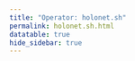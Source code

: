 ```yaml
---
title: "Operator: holonet.sh"
permalink: holonet.sh.html
datatable: true
hide_sidebar: true
---
```


<div>                        <script type="text/javascript">window.PlotlyConfig = {MathJaxConfig: 'local'};</script>
        <script src="https://cdn.plot.ly/plotly-2.4.2.min.js"></script>                <div id="2426ed5f-25dd-4be8-8dfd-e819154813ab" class="plotly-graph-div" style="height:100%; width:100%;"></div>            <script type="text/javascript">                                    window.PLOTLYENV=window.PLOTLYENV || {};                                    if (document.getElementById("2426ed5f-25dd-4be8-8dfd-e819154813ab")) {                    Plotly.newPlot(                        "2426ed5f-25dd-4be8-8dfd-e819154813ab",                        [{"name":"exit probability (%)","type":"scatter","x":["2022-03-07","2022-03-08","2022-03-09","2022-03-10","2022-03-11","2022-03-12","2022-03-13","2022-03-14","2022-03-15","2022-03-16","2022-03-17","2022-03-18","2022-03-19","2022-03-20","2022-03-21","2022-03-22","2022-03-23","2022-03-24","2022-03-25","2022-03-26","2022-03-27","2022-03-28","2022-03-29","2022-03-30","2022-03-31","2022-04-01","2022-04-02","2022-04-03","2022-04-04","2022-04-05","2022-04-06","2022-04-07","2022-04-08","2022-04-09","2022-04-10","2022-04-11","2022-04-12","2022-04-13","2022-04-14","2022-04-15","2022-04-16","2022-04-17","2022-04-18","2022-04-19","2022-04-20","2022-04-21","2022-04-22","2022-04-23","2022-04-24","2022-04-25","2022-04-26","2022-04-27","2022-04-28","2022-04-29","2022-04-30","2022-05-01","2022-05-02","2022-05-03","2022-05-04","2022-05-05","2022-05-06","2022-05-07","2022-05-08","2022-05-09","2022-05-10","2022-05-11"],"xaxis":"x","y":[0.0,0.0,0.0,0.01,null,null,null,0.04,0.04,0.05,0.07,0.09,0.09,0.09,0.1,0.1,0.1,0.1,0.09,0.1,0.1,0.09,0.1,0.1,0.1,0.09,0.1,0.1,0.1,0.11,0.11,0.11,0.11,0.11,0.1,0.11,0.11,0.1,0.09,0.09,0.11,0.11,0.12,0.14,0.15,0.17,0.2,0.21,0.21,0.23,0.25,0.34,0.36,0.35,0.35,0.35,0.34,0.33,0.33,0.35,0.35,0.35,0.4,0.38,0.39,0.38],"yaxis":"y"},{"name":"guard probability (%)","type":"scatter","x":["2022-03-07","2022-03-08","2022-03-09","2022-03-10","2022-03-11","2022-03-12","2022-03-13","2022-03-14","2022-03-15","2022-03-16","2022-03-17","2022-03-18","2022-03-19","2022-03-20","2022-03-21","2022-03-22","2022-03-23","2022-03-24","2022-03-25","2022-03-26","2022-03-27","2022-03-28","2022-03-29","2022-03-30","2022-03-31","2022-04-01","2022-04-02","2022-04-03","2022-04-04","2022-04-05","2022-04-06","2022-04-07","2022-04-08","2022-04-09","2022-04-10","2022-04-11","2022-04-12","2022-04-13","2022-04-14","2022-04-15","2022-04-16","2022-04-17","2022-04-18","2022-04-19","2022-04-20","2022-04-21","2022-04-22","2022-04-23","2022-04-24","2022-04-25","2022-04-26","2022-04-27","2022-04-28","2022-04-29","2022-04-30","2022-05-01","2022-05-02","2022-05-03","2022-05-04","2022-05-05","2022-05-06","2022-05-07","2022-05-08","2022-05-09","2022-05-10","2022-05-11"],"xaxis":"x","y":[0.0,0.0,0.0,0.0,null,null,null,0.0,0.0,0.0,0.0,0.0,0.0,0.0,0.0,0.0,0.0,0.0,0.0,0.0,0.0,0.0,0.0,0.0,0.0,0.0,0.0,0.0,0.0,0.0,0.0,0.0,0.0,0.0,0.0,0.0,0.0,0.0,0.0,0.0,0.0,0.0,0.0,0.0,0.0,0.0,0.0,0.0,0.0,0.0,0.05,0.06,0.09,0.12,0.12,0.12,0.13,0.13,0.13,0.14,0.13,0.13,0.13,0.14,0.14,0.14],"yaxis":"y"},{"name":"advertised bandwidth","type":"scatter","x":["2022-03-07","2022-03-08","2022-03-09","2022-03-10","2022-03-11","2022-03-12","2022-03-13","2022-03-14","2022-03-15","2022-03-16","2022-03-17","2022-03-18","2022-03-19","2022-03-20","2022-03-21","2022-03-22","2022-03-23","2022-03-24","2022-03-25","2022-03-26","2022-03-27","2022-03-28","2022-03-29","2022-03-30","2022-03-31","2022-04-01","2022-04-02","2022-04-03","2022-04-04","2022-04-05","2022-04-06","2022-04-07","2022-04-08","2022-04-09","2022-04-10","2022-04-11","2022-04-12","2022-04-13","2022-04-14","2022-04-15","2022-04-16","2022-04-17","2022-04-18","2022-04-19","2022-04-20","2022-04-21","2022-04-22","2022-04-23","2022-04-24","2022-04-25","2022-04-26","2022-04-27","2022-04-28","2022-04-29","2022-04-30","2022-05-01","2022-05-02","2022-05-03","2022-05-04","2022-05-05","2022-05-06","2022-05-07","2022-05-08","2022-05-09","2022-05-10","2022-05-11"],"xaxis":"x","y":[0.0,0.06,0.06,0.06,0.13,0.13,0.13,0.13,0.21,0.23,0.24,0.27,0.27,0.29,0.31,0.31,0.32,0.32,0.32,0.33,0.32,0.32,0.33,0.32,0.32,0.33,0.32,0.32,0.33,0.33,0.33,0.33,0.33,0.33,0.34,0.36,0.15,0.34,0.34,0.41,0.38,0.37,0.42,0.45,0.43,0.51,0.52,0.59,0.66,0.81,0.88,1.24,1.42,1.42,1.42,1.43,1.36,1.36,1.36,1.35,1.37,1.37,1.47,1.52,1.53,1.5],"yaxis":"y2"}],                        {"hovermode":"x","template":{"data":{"bar":[{"error_x":{"color":"#2a3f5f"},"error_y":{"color":"#2a3f5f"},"marker":{"line":{"color":"#E5ECF6","width":0.5},"pattern":{"fillmode":"overlay","size":10,"solidity":0.2}},"type":"bar"}],"barpolar":[{"marker":{"line":{"color":"#E5ECF6","width":0.5},"pattern":{"fillmode":"overlay","size":10,"solidity":0.2}},"type":"barpolar"}],"carpet":[{"aaxis":{"endlinecolor":"#2a3f5f","gridcolor":"white","linecolor":"white","minorgridcolor":"white","startlinecolor":"#2a3f5f"},"baxis":{"endlinecolor":"#2a3f5f","gridcolor":"white","linecolor":"white","minorgridcolor":"white","startlinecolor":"#2a3f5f"},"type":"carpet"}],"choropleth":[{"colorbar":{"outlinewidth":0,"ticks":""},"type":"choropleth"}],"contour":[{"colorbar":{"outlinewidth":0,"ticks":""},"colorscale":[[0.0,"#0d0887"],[0.1111111111111111,"#46039f"],[0.2222222222222222,"#7201a8"],[0.3333333333333333,"#9c179e"],[0.4444444444444444,"#bd3786"],[0.5555555555555556,"#d8576b"],[0.6666666666666666,"#ed7953"],[0.7777777777777778,"#fb9f3a"],[0.8888888888888888,"#fdca26"],[1.0,"#f0f921"]],"type":"contour"}],"contourcarpet":[{"colorbar":{"outlinewidth":0,"ticks":""},"type":"contourcarpet"}],"heatmap":[{"colorbar":{"outlinewidth":0,"ticks":""},"colorscale":[[0.0,"#0d0887"],[0.1111111111111111,"#46039f"],[0.2222222222222222,"#7201a8"],[0.3333333333333333,"#9c179e"],[0.4444444444444444,"#bd3786"],[0.5555555555555556,"#d8576b"],[0.6666666666666666,"#ed7953"],[0.7777777777777778,"#fb9f3a"],[0.8888888888888888,"#fdca26"],[1.0,"#f0f921"]],"type":"heatmap"}],"heatmapgl":[{"colorbar":{"outlinewidth":0,"ticks":""},"colorscale":[[0.0,"#0d0887"],[0.1111111111111111,"#46039f"],[0.2222222222222222,"#7201a8"],[0.3333333333333333,"#9c179e"],[0.4444444444444444,"#bd3786"],[0.5555555555555556,"#d8576b"],[0.6666666666666666,"#ed7953"],[0.7777777777777778,"#fb9f3a"],[0.8888888888888888,"#fdca26"],[1.0,"#f0f921"]],"type":"heatmapgl"}],"histogram":[{"marker":{"pattern":{"fillmode":"overlay","size":10,"solidity":0.2}},"type":"histogram"}],"histogram2d":[{"colorbar":{"outlinewidth":0,"ticks":""},"colorscale":[[0.0,"#0d0887"],[0.1111111111111111,"#46039f"],[0.2222222222222222,"#7201a8"],[0.3333333333333333,"#9c179e"],[0.4444444444444444,"#bd3786"],[0.5555555555555556,"#d8576b"],[0.6666666666666666,"#ed7953"],[0.7777777777777778,"#fb9f3a"],[0.8888888888888888,"#fdca26"],[1.0,"#f0f921"]],"type":"histogram2d"}],"histogram2dcontour":[{"colorbar":{"outlinewidth":0,"ticks":""},"colorscale":[[0.0,"#0d0887"],[0.1111111111111111,"#46039f"],[0.2222222222222222,"#7201a8"],[0.3333333333333333,"#9c179e"],[0.4444444444444444,"#bd3786"],[0.5555555555555556,"#d8576b"],[0.6666666666666666,"#ed7953"],[0.7777777777777778,"#fb9f3a"],[0.8888888888888888,"#fdca26"],[1.0,"#f0f921"]],"type":"histogram2dcontour"}],"mesh3d":[{"colorbar":{"outlinewidth":0,"ticks":""},"type":"mesh3d"}],"parcoords":[{"line":{"colorbar":{"outlinewidth":0,"ticks":""}},"type":"parcoords"}],"pie":[{"automargin":true,"type":"pie"}],"scatter":[{"marker":{"colorbar":{"outlinewidth":0,"ticks":""}},"type":"scatter"}],"scatter3d":[{"line":{"colorbar":{"outlinewidth":0,"ticks":""}},"marker":{"colorbar":{"outlinewidth":0,"ticks":""}},"type":"scatter3d"}],"scattercarpet":[{"marker":{"colorbar":{"outlinewidth":0,"ticks":""}},"type":"scattercarpet"}],"scattergeo":[{"marker":{"colorbar":{"outlinewidth":0,"ticks":""}},"type":"scattergeo"}],"scattergl":[{"marker":{"colorbar":{"outlinewidth":0,"ticks":""}},"type":"scattergl"}],"scattermapbox":[{"marker":{"colorbar":{"outlinewidth":0,"ticks":""}},"type":"scattermapbox"}],"scatterpolar":[{"marker":{"colorbar":{"outlinewidth":0,"ticks":""}},"type":"scatterpolar"}],"scatterpolargl":[{"marker":{"colorbar":{"outlinewidth":0,"ticks":""}},"type":"scatterpolargl"}],"scatterternary":[{"marker":{"colorbar":{"outlinewidth":0,"ticks":""}},"type":"scatterternary"}],"surface":[{"colorbar":{"outlinewidth":0,"ticks":""},"colorscale":[[0.0,"#0d0887"],[0.1111111111111111,"#46039f"],[0.2222222222222222,"#7201a8"],[0.3333333333333333,"#9c179e"],[0.4444444444444444,"#bd3786"],[0.5555555555555556,"#d8576b"],[0.6666666666666666,"#ed7953"],[0.7777777777777778,"#fb9f3a"],[0.8888888888888888,"#fdca26"],[1.0,"#f0f921"]],"type":"surface"}],"table":[{"cells":{"fill":{"color":"#EBF0F8"},"line":{"color":"white"}},"header":{"fill":{"color":"#C8D4E3"},"line":{"color":"white"}},"type":"table"}]},"layout":{"annotationdefaults":{"arrowcolor":"#2a3f5f","arrowhead":0,"arrowwidth":1},"autotypenumbers":"strict","coloraxis":{"colorbar":{"outlinewidth":0,"ticks":""}},"colorscale":{"diverging":[[0,"#8e0152"],[0.1,"#c51b7d"],[0.2,"#de77ae"],[0.3,"#f1b6da"],[0.4,"#fde0ef"],[0.5,"#f7f7f7"],[0.6,"#e6f5d0"],[0.7,"#b8e186"],[0.8,"#7fbc41"],[0.9,"#4d9221"],[1,"#276419"]],"sequential":[[0.0,"#0d0887"],[0.1111111111111111,"#46039f"],[0.2222222222222222,"#7201a8"],[0.3333333333333333,"#9c179e"],[0.4444444444444444,"#bd3786"],[0.5555555555555556,"#d8576b"],[0.6666666666666666,"#ed7953"],[0.7777777777777778,"#fb9f3a"],[0.8888888888888888,"#fdca26"],[1.0,"#f0f921"]],"sequentialminus":[[0.0,"#0d0887"],[0.1111111111111111,"#46039f"],[0.2222222222222222,"#7201a8"],[0.3333333333333333,"#9c179e"],[0.4444444444444444,"#bd3786"],[0.5555555555555556,"#d8576b"],[0.6666666666666666,"#ed7953"],[0.7777777777777778,"#fb9f3a"],[0.8888888888888888,"#fdca26"],[1.0,"#f0f921"]]},"colorway":["#636efa","#EF553B","#00cc96","#ab63fa","#FFA15A","#19d3f3","#FF6692","#B6E880","#FF97FF","#FECB52"],"font":{"color":"#2a3f5f"},"geo":{"bgcolor":"white","lakecolor":"white","landcolor":"#E5ECF6","showlakes":true,"showland":true,"subunitcolor":"white"},"hoverlabel":{"align":"left"},"hovermode":"closest","mapbox":{"style":"light"},"paper_bgcolor":"white","plot_bgcolor":"#E5ECF6","polar":{"angularaxis":{"gridcolor":"white","linecolor":"white","ticks":""},"bgcolor":"#E5ECF6","radialaxis":{"gridcolor":"white","linecolor":"white","ticks":""}},"scene":{"xaxis":{"backgroundcolor":"#E5ECF6","gridcolor":"white","gridwidth":2,"linecolor":"white","showbackground":true,"ticks":"","zerolinecolor":"white"},"yaxis":{"backgroundcolor":"#E5ECF6","gridcolor":"white","gridwidth":2,"linecolor":"white","showbackground":true,"ticks":"","zerolinecolor":"white"},"zaxis":{"backgroundcolor":"#E5ECF6","gridcolor":"white","gridwidth":2,"linecolor":"white","showbackground":true,"ticks":"","zerolinecolor":"white"}},"shapedefaults":{"line":{"color":"#2a3f5f"}},"ternary":{"aaxis":{"gridcolor":"white","linecolor":"white","ticks":""},"baxis":{"gridcolor":"white","linecolor":"white","ticks":""},"bgcolor":"#E5ECF6","caxis":{"gridcolor":"white","linecolor":"white","ticks":""}},"title":{"x":0.05},"xaxis":{"automargin":true,"gridcolor":"white","linecolor":"white","ticks":"","title":{"standoff":15},"zerolinecolor":"white","zerolinewidth":2},"yaxis":{"automargin":true,"gridcolor":"white","linecolor":"white","ticks":"","title":{"standoff":15},"zerolinecolor":"white","zerolinewidth":2}}},"xaxis":{"anchor":"y","domain":[0.0,0.94],"rangeselector":{"buttons":[{"count":7,"label":"week","step":"day","stepmode":"backward"},{"count":1,"label":"month","step":"month","stepmode":"backward"},{"count":6,"label":"6 months","step":"month","stepmode":"backward"},{"count":1,"label":"year","step":"year","stepmode":"backward"},{"step":"all"}]}},"yaxis":{"anchor":"x","domain":[0.0,1.0],"rangemode":"nonnegative","ticksuffix":"%","title":{"text":"exit / guard probability"}},"yaxis2":{"anchor":"x","overlaying":"y","rangemode":"nonnegative","side":"right","ticksuffix":" Gbit/s","title":{"text":"advertised bandwidth"}}},                        {"responsive": true}                    )                };                            </script>        </div>

Only proven relays are included in the graph and table. A proven relay claims to be part of a domain
and can be verified to be part of it via the
["well-known" URL or DNS records](https://nusenu.github.io/ContactInfo-Information-Sharing-Specification/#proof).

<div class="datatable-begin"></div>

| Nickname                                                       |   Mbit/s | Exit   | IPv4                                                     | IPv6                                                                                           | First Seen   | Tor Version       | AS Name                                                  |
|:---------------------------------------------------------------|---------:|:-------|:---------------------------------------------------------|:-----------------------------------------------------------------------------------------------|:-------------|:------------------|:---------------------------------------------------------|
| [K3PO](w/relay/0F931E7156F26B964B3E90B81DDEAE469929E265.html)  |       98 | Y      | [185.117.118.47](https://stat.ripe.net/185.117.118.47)   | [2a0c:f040:0:8::3](https://stat.ripe.net/2a0c:f040:0:8::3)                                     | 2022-04-19   | 0.4.7.7           | [Oy Crea Nova Hosting Solution Ltd](w/as_number/AS51765) |
| [CH33P](w/relay/23512D64F8A1EC1189F153A3BC74AD76D2343DFC.html) |       53 | N      | [185.247.226.113](https://stat.ripe.net/185.247.226.113) | [2a06:1700:2:18:4348:2d:3333:50](https://stat.ripe.net/2a06:1700:2:18:4348:2d:3333:50)         | 2022-03-07   | 0.4.7.7           | [Flokinet Ltd](w/as_number/AS200651)                     |
| [R2C4](w/relay/55A877F6FCADC25AA89A940033DA49103BCB11F3.html)  |       64 | N      | [95.85.72.207](https://stat.ripe.net/95.85.72.207)       | [2a03:90c0:275::e3](https://stat.ripe.net/2a03:90c0:275::e3)                                   | 2022-04-21   | 0.4.7.7           | [G-Core Labs S.A.](w/as_number/AS202422)                 |
| [R8B7](w/relay/8106D3D43FBD92D5D8EEBC3E5031B268FCDDC425.html)  |       48 | N      | [185.82.126.172](https://stat.ripe.net/185.82.126.172)   | [2a02:7aa0:5000::4c](https://stat.ripe.net/2a02:7aa0:5000::4c)                                 | 2016-06-13   | 0.4.7.7           | [Sia Nano IT](w/as_number/AS52173)                       |
| [R2D2](w/relay/9AB4B4F5B279DC611BEB62E4528EB91F59A6BB14.html)  |      227 | Y      | [185.247.226.98](https://stat.ripe.net/185.247.226.98)   | [2a06:1700:2:17:0:5232:2d:4432](https://stat.ripe.net/2a06:1700:2:17:0:5232:2d:4432)           | 2022-03-07   | 0.4.7.7           | [Flokinet Ltd](w/as_number/AS200651)                     |
| [R3S6](w/relay/9CF7E84D403719CBD0B2381AB810F0AF9DAD2794.html)  |       13 | Y      | [185.146.232.168](https://stat.ripe.net/185.146.232.168) | [2a06:1700:0:164:0:5233:2d:5336](https://stat.ripe.net/2a06:1700:0:164:0:5233:2d:5336)         | 2016-07-21   | 0.4.7.7           | [Flokinet Ltd](w/as_number/AS200651)                     |
| [R5SK1](w/relay/A8FB73D917B7C2B851A358729359E13EBA5978FA.html) |      337 | N      | [132.145.22.208](https://stat.ripe.net/132.145.22.208)   | [2603:c020:c007:cab:5235:2d:534b:31](https://stat.ripe.net/2603:c020:c007:cab:5235:2d:534b:31) | 2022-04-18   | 0.4.7.7           | [ORACLE-BMC-31898](w/as_number/AS31898)                  |
| [IG11](w/relay/CC8732E6E34D8C1AA61A3B7FE95DDD71BCE9C880.html)  |       81 | Y      | [94.140.114.210](https://stat.ripe.net/94.140.114.210)   | [2a02:7aa0:4000::eb](https://stat.ripe.net/2a02:7aa0:4000::eb)                                 | 2022-03-07   | 0.4.7.7           | [Sia Nano IT](w/as_number/AS43513)                       |
| [R5D4](w/relay/CF66107E4AF00BAE62E6D34D38F15AA9666790D2.html)  |      457 | Y      | [2.58.56.126](https://stat.ripe.net/2.58.56.126)         | None                                                                                           | 2022-04-13   | 0.4.7.7           | [1337 Services GmbH](w/as_number/AS210558)               |
| [4A7](w/relay/E047C7D78514BA2634C22D467763B32DE0352AA9.html)   |      126 | N      | [5.161.104.225](https://stat.ripe.net/5.161.104.225)     | [2a01:4ff:f0:87de:0:34:2d:4137](https://stat.ripe.net/2a01:4ff:f0:87de:0:34:2d:4137)           | 2022-04-23   | 0.4.8.0-alpha-dev | [Hetzner Online GmbH](w/as_number/AS213230)              |

<div class="datatable-end"></div> 